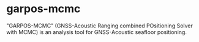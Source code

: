 # garpos-mcmc
"GARPOS-MCMC" (GNSS-Acoustic Ranging combined POsitioning Solver with MCMC) is an analysis tool for GNSS-Acoustic seafloor positioning.

